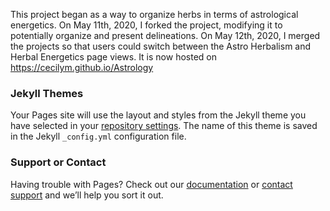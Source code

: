 This project began as a way to organize herbs in terms of astrological energetics. On May 11th, 2020, I forked the project, modifying it to potentially organize and present delineations. On May 12th, 2020, I merged the projects so that users could switch between the Astro Herbalism and Herbal Energetics page views. It is now hosted on https://cecilym.github.io/Astrology


### Jekyll Themes

Your Pages site will use the layout and styles from the Jekyll theme you have selected in your [repository settings](https://github.com/cecilym/herbalEnergetics/settings). The name of this theme is saved in the Jekyll `_config.yml` configuration file.

### Support or Contact

Having trouble with Pages? Check out our [documentation](https://help.github.com/categories/github-pages-basics/) or [contact support](https://github.com/contact) and we’ll help you sort it out.
